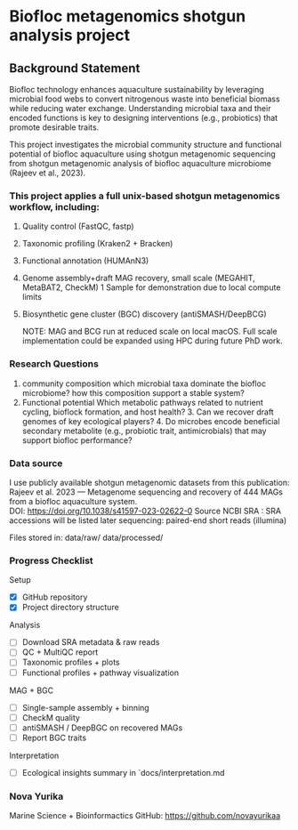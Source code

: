 # Biofloc metagenomics shotgun analysis project


## Background Statement
Biofloc technology enhances aquaculture sustainability by leveraging microbial
food webs to convert nitrogenous waste into beneficial biomass while reducing
water exchange. Understanding microbial taxa and their encoded functions is key
to designing interventions (e.g., probiotics) that promote desirable traits.

This project investigates the microbial community structure and functional potential of biofloc aquaculture using shotgun metagenomic sequencing from shotgun metagenomic analysis of biofloc aquaculture microbiome (Rajeev et al., 2023).

### This project applies a full unix-based shotgun metagenomics workflow, including: 

1. Quality control (FastQC, fastp)
2. Taxonomic profiling (Kraken2 + Bracken)
3. Functional annotation (HUMAnN3)
4. Genome assembly+draft MAG recovery, small scale (MEGAHIT, MetaBAT2, CheckM)
   1 Sample for demonstration due to local compute limits
6. Biosynthetic gene cluster (BGC) discovery (antiSMASH/DeepBCG)

   NOTE: MAG and BCG run at reduced scale on local macOS. Full scale implementation could be expanded using HPC during future PhD work. 

### Research Questions
1. community composition
   which microbial taxa dominate the biofloc microbiome?
   how this composition support a stable system?
2. Functional potential
   Which metabolic pathways related to nutrient cycling, bioflock formation, and host health?
   3. Can we recover draft genomes of key ecological players?
   4. Do microbes encode beneficial secondary metabolite (e.g., probiotic trait, antimicrobials) that may support biofloc performance?

### Data source
I  use publicly available shotgun metagenomic datasets from this publication:
Rajeev et al. 2023 — Metagenome sequencing and recovery of 444 MAGs from a biofloc aquaculture system.  
DOI: https://doi.org/10.1038/s41597-023-02622-0
Source NCBI SRA : SRA accessions will be listed later
sequencing: paired-end short reads (illumina)

Files stored in: data/raw/      data/processed/

### Progress Checklist
Setup
- [x] GitHub repository
- [x] Project directory structure

Analysis
- [ ] Download SRA metadata & raw reads
- [ ] QC + MultiQC report
- [ ] Taxonomic profiles + plots
- [ ] Functional profiles + pathway visualization

 MAG + BGC 
- [ ] Single-sample assembly + binning
- [ ] CheckM quality
- [ ] antiSMASH / DeepBGC on recovered MAGs
- [ ] Report BGC traits

Interpretation
- [ ] Ecological insights summary in `docs/interpretation.md

### Nova Yurika 
Marine Science + Bioinformactics
GitHub: https://github.com/novayurikaa



